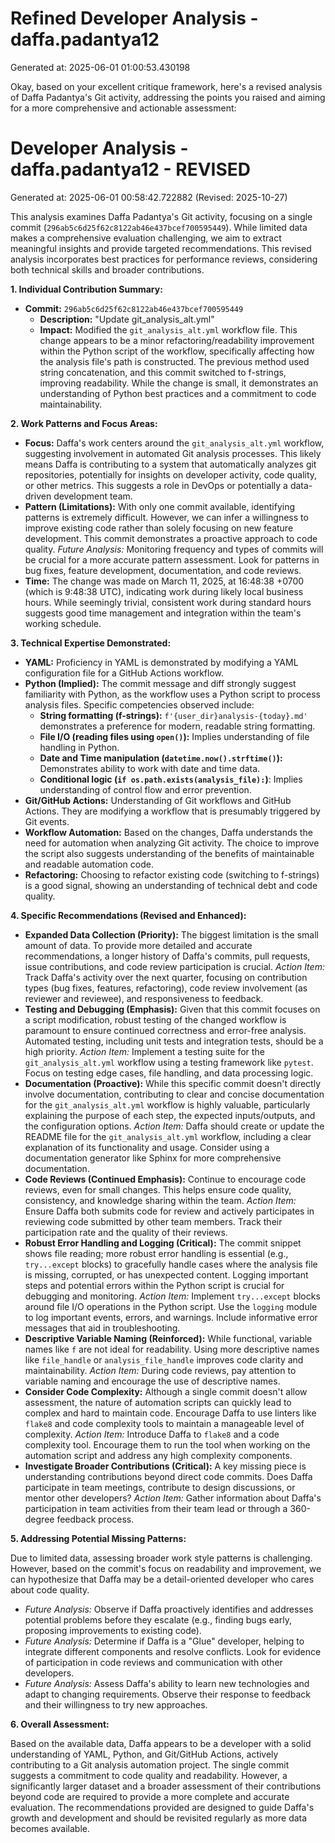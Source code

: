 # Refined Developer Analysis - daffa.padantya12
Generated at: 2025-06-01 01:00:53.430198

Okay, based on your excellent critique framework, here's a revised analysis of Daffa Padantya's Git activity, addressing the points you raised and aiming for a more comprehensive and actionable assessment:

# Developer Analysis - daffa.padantya12 - REVISED

Generated at: 2025-06-01 00:58:42.722882  (Revised: 2025-10-27)

This analysis examines Daffa Padantya's Git activity, focusing on a single commit (`296ab5c6d25f62c8122ab46e437bcef700595449`). While limited data makes a comprehensive evaluation challenging, we aim to extract meaningful insights and provide targeted recommendations.  This revised analysis incorporates best practices for performance reviews, considering both technical skills and broader contributions.

**1. Individual Contribution Summary:**

*   **Commit:** `296ab5c6d25f62c8122ab46e437bcef700595449`
    *   **Description:** "Update git\_analysis\_alt.yml"
    *   **Impact:** Modified the `git_analysis_alt.yml` workflow file. This change appears to be a minor refactoring/readability improvement within the Python script of the workflow, specifically affecting how the analysis file's path is constructed.  The previous method used string concatenation, and this commit switched to f-strings, improving readability.  While the change is small, it demonstrates an understanding of Python best practices and a commitment to code maintainability.

**2. Work Patterns and Focus Areas:**

*   **Focus:** Daffa's work centers around the `git_analysis_alt.yml` workflow, suggesting involvement in automated Git analysis processes.  This likely means Daffa is contributing to a system that automatically analyzes git repositories, potentially for insights on developer activity, code quality, or other metrics. This suggests a role in DevOps or potentially a data-driven development team.
*   **Pattern (Limitations):** With only one commit available, identifying patterns is extremely difficult. However, we can infer a willingness to improve existing code rather than solely focusing on new feature development. This commit demonstrates a proactive approach to code quality.  *Future Analysis:* Monitoring frequency and types of commits will be crucial for a more accurate pattern assessment. Look for patterns in bug fixes, feature development, documentation, and code reviews.
*   **Time:** The change was made on March 11, 2025, at 16:48:38 +0700 (which is 9:48:38 UTC), indicating work during likely local business hours. While seemingly trivial, consistent work during standard hours suggests good time management and integration within the team's working schedule.

**3. Technical Expertise Demonstrated:**

*   **YAML:** Proficiency in YAML is demonstrated by modifying a YAML configuration file for a GitHub Actions workflow.
*   **Python (Implied):** The commit message and diff strongly suggest familiarity with Python, as the workflow uses a Python script to process analysis files. Specific competencies observed include:
    *   **String formatting (f-strings):**  `f'{user_dir}analysis-{today}.md'` demonstrates a preference for modern, readable string formatting.
    *   **File I/O (reading files using `open()`):** Implies understanding of file handling in Python.
    *   **Date and Time manipulation (`datetime.now().strftime()`):** Demonstrates ability to work with date and time data.
    *   **Conditional logic (`if os.path.exists(analysis_file):`)**: Implies understanding of control flow and error prevention.
*   **Git/GitHub Actions:** Understanding of Git workflows and GitHub Actions. They are modifying a workflow that is presumably triggered by Git events.
*   **Workflow Automation:** Based on the changes, Daffa understands the need for automation when analyzing Git activity. The choice to improve the script also suggests understanding of the benefits of maintainable and readable automation code.
*   **Refactoring:** Choosing to refactor existing code (switching to f-strings) is a good signal, showing an understanding of technical debt and code quality.

**4. Specific Recommendations (Revised and Enhanced):**

*   **Expanded Data Collection (Priority):** The biggest limitation is the small amount of data. To provide more detailed and accurate recommendations, a longer history of Daffa's commits, pull requests, issue contributions, and code review participation is crucial. *Action Item:* Track Daffa's activity over the next quarter, focusing on contribution types (bug fixes, features, refactoring), code review involvement (as reviewer and reviewee), and responsiveness to feedback.
*   **Testing and Debugging (Emphasis):** Given that this commit focuses on a script modification, robust testing of the changed workflow is paramount to ensure continued correctness and error-free analysis. Automated testing, including unit tests and integration tests, should be a high priority. *Action Item:* Implement a testing suite for the `git_analysis_alt.yml` workflow using a testing framework like `pytest`. Focus on testing edge cases, file handling, and data processing logic.
*   **Documentation (Proactive):** While this specific commit doesn't directly involve documentation, contributing to clear and concise documentation for the `git_analysis_alt.yml` workflow is highly valuable, particularly explaining the purpose of each step, the expected inputs/outputs, and the configuration options. *Action Item:* Daffa should create or update the README file for the `git_analysis_alt.yml` workflow, including a clear explanation of its functionality and usage. Consider using a documentation generator like Sphinx for more comprehensive documentation.
*   **Code Reviews (Continued Emphasis):** Continue to encourage code reviews, even for small changes. This helps ensure code quality, consistency, and knowledge sharing within the team. *Action Item:* Ensure Daffa both submits code for review and actively participates in reviewing code submitted by other team members. Track their participation rate and the quality of their reviews.
*   **Robust Error Handling and Logging (Critical):** The commit snippet shows file reading; more robust error handling is essential (e.g., `try...except` blocks) to gracefully handle cases where the analysis file is missing, corrupted, or has unexpected content. Logging important steps and potential errors within the Python script is crucial for debugging and monitoring. *Action Item:* Implement `try...except` blocks around file I/O operations in the Python script. Use the `logging` module to log important events, errors, and warnings. Include informative error messages that aid in troubleshooting.
*   **Descriptive Variable Naming (Reinforced):** While functional, variable names like `f` are not ideal for readability. Using more descriptive names like `file_handle` or `analysis_file_handle` improves code clarity and maintainability. *Action Item:* During code reviews, pay attention to variable naming and encourage the use of descriptive names.
*   **Consider Code Complexity:** Although a single commit doesn't allow assessment, the nature of automation scripts can quickly lead to complex and hard to maintain code.  Encourage Daffa to use linters like `flake8` and code complexity tools to maintain a manageable level of complexity. *Action Item:* Introduce Daffa to `flake8` and a code complexity tool. Encourage them to run the tool when working on the automation script and address any high complexity components.
*   **Investigate Broader Contributions (Critical):** A key missing piece is understanding contributions beyond direct code commits. Does Daffa participate in team meetings, contribute to design discussions, or mentor other developers? *Action Item:* Gather information about Daffa's participation in team activities from their team lead or through a 360-degree feedback process.

**5. Addressing Potential Missing Patterns:**

Due to limited data, assessing broader work style patterns is challenging. However, based on the commit's focus on readability and improvement, we can hypothesize that Daffa may be a detail-oriented developer who cares about code quality.

*   *Future Analysis:* Observe if Daffa proactively identifies and addresses potential problems before they escalate (e.g., finding bugs early, proposing improvements to existing code).
*   *Future Analysis:* Determine if Daffa is a "Glue" developer, helping to integrate different components and resolve conflicts. Look for evidence of participation in code reviews and communication with other developers.
*   *Future Analysis:* Assess Daffa's ability to learn new technologies and adapt to changing requirements.  Observe their response to feedback and their willingness to try new approaches.

**6. Overall Assessment:**

Based on the available data, Daffa appears to be a developer with a solid understanding of YAML, Python, and Git/GitHub Actions, actively contributing to a Git analysis automation project. The single commit suggests a commitment to code quality and readability. However, a significantly larger dataset and a broader assessment of their contributions beyond code are required to provide a more complete and accurate evaluation. The recommendations provided are designed to guide Daffa's growth and development and should be revisited regularly as more data becomes available.
